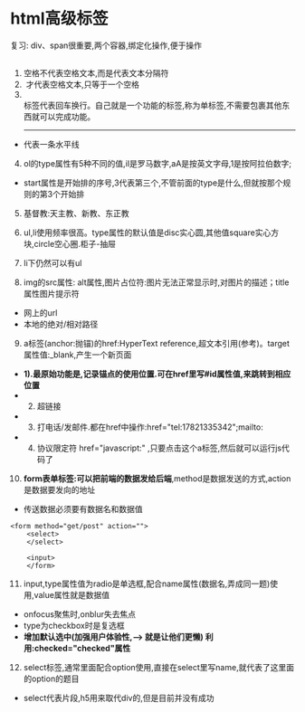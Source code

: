 # html高级标签

复习: div、span很重要,两个容器,绑定化操作,便于操作

## 

1. 空格不代表空格文本,而是代表文本分隔符
2. &nbsp;才代表空格文本,只等于一个空格
3. <br>标签代表回车换行。自己就是一个功能的标签,称为单标签,不需要包裹其他东西就可以完成功能。
- <hr>代表一条水平线

4. ol的type属性有5种不同的值,iI是罗马数字,aA是按英文字母,1是按阿拉伯数字;
- start属性是开始排的序号,3代表第三个,不管前面的type是什么,但就按那个规则的第3个开始排
5. 基督教:天主教、新教、东正教
6. ul,li使用频率很高。type属性的默认值是disc实心圆,其他值square实心方块,circle空心圈.柜子-抽屉
7. li下仍然可以有ul

8. img的src属性:        alt属性,图片占位符:图片无法正常显示时,对图片的描述；title属性图片提示符
- 网上的url
- 本地的绝对/相对路径

9. a标签(anchor:抛锚)的href:HyperText reference,超文本引用(参考)。target属性值:_blank,产生一个新页面
- **1).最原始功能是,记录锚点的使用位置.可在href里写#id属性值,来跳转到相应位置**  
- 2. 超链接
- 3. 打电话/发邮件.都在href中操作:href="tel:17821335342";mailto:
- 4. 协议限定符  href="javascript:" ,只要点击这个a标签,然后就可以运行js代码了

10. **form表单标签:可以把前端的数据发给后端**,method是数据发送的方式,action是数据要发向的地址
- 传送数据必须要有数据名和数据值
```
<form method="get/post" action="">
    <select>
    </select>

    <input>
    </form>
```

11. input,type属性值为radio是单选框,配合name属性(数据名,弄成同一题)使用,value属性就是数据值
- onfocus聚焦时,onblur失去焦点
- type为checkbox时是复选框
- **增加默认选中(加强用户体验性,--> 就是让他们更懒) 利用:checked="checked"属性**

12. select标签,通常里面配合option使用,直接在select里写name,就代表了这里面的option的题目 
- select代表片段,h5用来取代div的,但是目前并没有成功